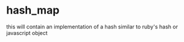 # hash_map

this will contain an implementation of a hash similar to ruby's hash or javascript object
